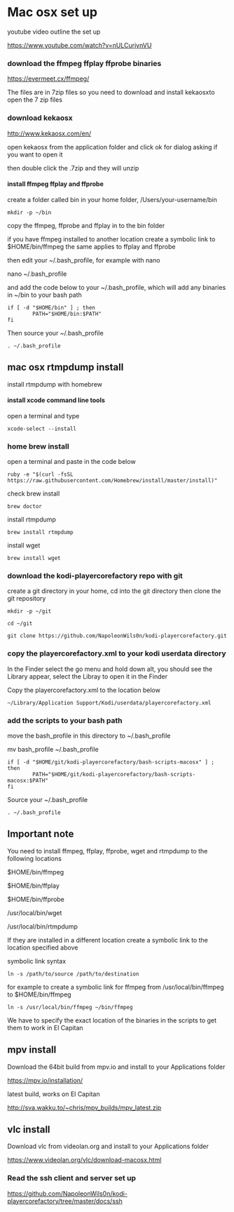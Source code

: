 # Mac osx set up

youtube video outline the set up

https://www.youtube.com/watch?v=nULCurjynVU

### download the ffmpeg ffplay ffprobe binaries

https://evermeet.cx/ffmpeg/
 
The files are in 7zip files 
so you need to download and install kekaosxto open the 7 zip files
 
### download kekaosx 

http://www.kekaosx.com/en/


open kekaosx from the application folder and click ok for dialog asking if you want to open it

then double click the .7zip and they will unzip


#### install ffmpeg ffplay and ffprobe 

create a folder called bin in your home folder, /Users/your-username/bin

	mkdir -p ~/bin

copy the ffmpeg, ffprobe and ffplay in to the bin folder

if you have ffmpeg installed to another location create a symbolic link to $HOME/bin/ffmpeg
the same applies to ffplay and ffprobe

then edit your ~/.bash_profile, for example with nano

nano ~/.bash_profile

and add the code below to your ~/.bash_profile, 
which will add any binaries in ~/bin to your bash path


	if [ -d "$HOME/bin" ] ; then
	        PATH="$HOME/bin:$PATH"
	fi

 
Then source your ~/.bash_profile

	. ~/.bash_profile


## mac osx rtmpdump install

install rtmpdump with homebrew

#### install xcode command line tools

open a terminal and type

	xcode-select --install

### home brew install

open a terminal and paste in the code below

	ruby -e "$(curl -fsSL https://raw.githubusercontent.com/Homebrew/install/master/install)"

check brew install

	brew doctor

install rtmpdump

	brew install rtmpdump

install wget

	brew install wget 

###  download the kodi-playercorefactory repo with git

create a git directory in your home, cd into the git directory
then clone the git repository


	mkdir -p ~/git

	cd ~/git

	git clone https://github.com/NapoleonWils0n/kodi-playercorefactory.git


### copy the playercorefactory.xml to your kodi userdata directory

In the Finder select the go menu and hold down alt, 
you should see the Library appear, select the Libray to open it in the Finder

Copy the playercorefactory.xml to the location below
	
	~/Library/Application Support/Kodi/userdata/playercorefactory.xml


### add the scripts to your bash path

move the bash_profile in this directory to ~/.bash_profile

mv bash_profile ~/.bash_profile

	if [ -d "$HOME/git/kodi-playercorefactory/bash-scripts-macosx" ] ; then
	        PATH="$HOME/git/kodi-playercorefactory/bash-scripts-macosx:$PATH"
	fi


Source your ~/.bash_profile

	. ~/.bash_profile


## Important note

You need to install ffmpeg, ffplay, ffprobe, wget and rtmpdump to the following locations

$HOME/bin/ffmpeg

$HOME/bin/ffplay

$HOME/bin/ffprobe

/usr/local/bin/wget
 
/usr/local/bin/rtmpdump

If they are installed in a different location create a symbolic link to the location specified above

symbolic link syntax

	ln -s /path/to/source /path/to/destination

for example to create a symbolic link for ffmpeg from /usr/local/bin/ffmpeg to $HOME/bin/ffmpeg

	ln -s /usr/local/bin/ffmpeg ~/bin/ffmpeg


We have to specify the exact location of the binaries in the scripts to get them to work in El Capitan

## mpv install

Download the 64bit build from mpv.io and install to your Applications folder

https://mpv.io/installation/

latest build, works on El Capitan

http://sva.wakku.to/~chris/mpv_builds/mpv_latest.zip

## vlc install

Download vlc from videolan.org and install to your Applications folder

https://www.videolan.org/vlc/download-macosx.html

### Read the ssh client and server set up

https://github.com/NapoleonWils0n/kodi-playercorefactory/tree/master/docs/ssh

